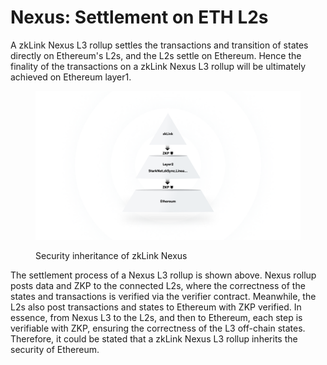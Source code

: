# Nexus: Settlement on ETH L2s

A zkLink Nexus L3 rollup settles the transactions and transition of states directly on Ethereum's L2s, and the L2s settle on Ethereum. Hence the finality of the transactions on a zkLink Nexus L3 rollup will be ultimately achieved on Ethereum layer1.

<figure><img src="../../.gitbook/assets/figure3.png" alt=""><figcaption><p>Security inheritance of zkLink Nexus</p></figcaption></figure>

The settlement process of a Nexus L3 rollup is shown above. Nexus rollup posts data and ZKP to the connected L2s, where the correctness of the states and transactions is verified via the verifier contract. Meanwhile, the L2s also post transactions and states to Ethereum with ZKP verified. In essence, from Nexus L3 to the L2s, and then to Ethereum, each step is verifiable with ZKP, ensuring the correctness of the L3 off-chain states. Therefore, it could be stated that a zkLink Nexus L3 rollup inherits the security of Ethereum.
